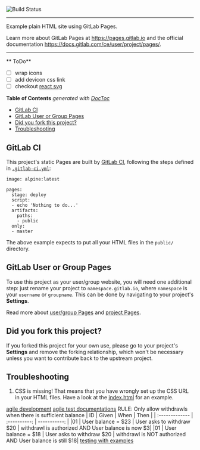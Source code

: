 ![Build Status](https://gitlab.com/pages/plain-html/badges/master/build.svg)

---

Example plain HTML site using GitLab Pages.

Learn more about GitLab Pages at https://pages.gitlab.io and the official
documentation https://docs.gitlab.com/ce/user/project/pages/.

---

<!-- START doctoc generated TOC please keep comment here to allow auto update -->
<!-- DON'T EDIT THIS SECTION, INSTEAD RE-RUN doctoc TO UPDATE -->

** ToDo**

- [ ] wrap icons <!-- <i class="devicon-javascript-plain"></i></code></pre> -->
- [ ] add devicon css link <!-- <link rel="stylesheet" href="https://cdn.jsdelivr.net/gh/devicons/devicon@v2.9.0/devicon.min.css">
                                      -->
- [ ] checkout [react svg](https://dev.to/ianholden/using-svg-icons-in-your-react-developer-portfolio-project-1f1c)

 <!-- free harvard courses https://online-learning.harvard.edu/catalog/free  -->
 <!-- Global react state https://www.basefactor.com/global-state-with-react  -->
 <!-- JS functional programming https://medium.com/swlh/functional-programming-with-javascript-reduce-curry-fe999af500f4  -->
 <!-- PY functional programming https://melvinkoh.me/amp/understanding-the-python-reduce-function-with-examples-ck7mzz8l200na8ss1ogdvw5c5  -->

**Table of Contents** _generated with [DocToc](https://github.com/thlorenz/doctoc)_

- [GitLab CI](#gitlab-ci)
- [GitLab User or Group Pages](#gitlab-user-or-group-pages)
- [Did you fork this project?](#did-you-fork-this-project)
- [Troubleshooting](#troubleshooting)

<!-- END doctoc generated TOC please keep comment here to allow auto update -->

## GitLab CI

This project's static Pages are built by [GitLab CI][ci], following the steps
defined in [`.gitlab-ci.yml`](.gitlab-ci.yml):

```
image: alpine:latest

pages:
  stage: deploy
  script:
  - echo 'Nothing to do...'
  artifacts:
    paths:
    - public
  only:
  - master
```

The above example expects to put all your HTML files in the `public/` directory.

## GitLab User or Group Pages

To use this project as your user/group website, you will need one additional
step: just rename your project to `namespace.gitlab.io`, where `namespace` is
your `username` or `groupname`. This can be done by navigating to your
project's **Settings**.

Read more about [user/group Pages][userpages] and [project Pages][projpages].

## Did you fork this project?

If you forked this project for your own use, please go to your project's
**Settings** and remove the forking relationship, which won't be necessary
unless you want to contribute back to the upstream project.

## Troubleshooting

1. CSS is missing! That means that you have wrongly set up the CSS URL in your
   HTML files. Have a look at the [index.html] for an example.

[ci]: https://about.gitlab.com/gitlab-ci/
[index.html]: https://gitlab.com/pages/plain-html/blob/master/public/index.html
[userpages]: https://docs.gitlab.com/ce/user/project/pages/introduction.html#user-or-group-pages
[projpages]: https://docs.gitlab.com/ce/user/project/pages/introduction.html#project-pages

[agile development](https://openclassrooms.com/en/courses/4544611-write-agile-documentation-user-stories-acceptance-tests/4821601-follow-an-in-depth-example-of-creating-user-stories)
[agile test documentations](https://openclassrooms.com/en/courses/4544611-write-agile-documentation-user-stories-acceptance-tests/4810081-writing-acceptance-tests)
RULE: Only allow withdrawls when there is sufficient balance
| ID | Given | When | Then |
| :------------- | :----------: | -----------: |
|01 | User balance = $23 | User asks to withdraw $20 | withdrawl is authorized AND User balance is now $3|
|01 | User balance = $18 | User asks to withdraw $20 | withdrawl is NOT authorized AND User balance is still $18|
[testing with examples](https://gojko.net/assets/tre-small.png)
